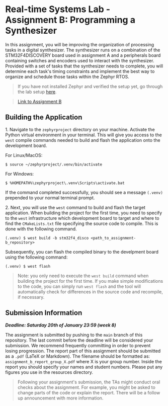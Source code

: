 # Real-time Systems Lab - Assignment B: Programming a Synthesizer

In this assignment, you will be improving the organization of processing tasks in a digital synthesizer. The synthesizer runs on a combination of the STM32F4DISCOVERY board used in assignment A and a peripherals board containing switches and encoders used to interact with the synthesizer. Provided with a set of tasks that the synthesizer needs to complete, you will determine each task's timing constraints and implement the best way to organize and schedule those tasks within the Zephyr RTOS.

> If you have not installed Zephyr and verified the setup yet, go through the lab setup [here](https://cese.pages.ewi.tudelft.nl/real-time-systems/lab_setup.html).

> [Link to Assignment B](https://cese.pages.ewi.tudelft.nl/real-time-systems/assignment-b-intro.html)


## Building the Application
1\. Navigate to the `zephyrproject` directory on your machine. Activate the Python virtual environment in your terminal. This will give you access to the `west` compile commands needed to build and flash the application onto the development board.

For Linux/MacOS:
```
$ source ~/zephyrproject/.venv/bin/activate
```

For Windows:
```
$ %HOMEPATH%\zephyrproject\.venv\Scripts\activate.bat 
```

If the command completed successfully, you should see a message `(.venv)` prepended to your normal terminal prompt.

2\. Next, you will use the `west` command to build and flash the target application. When building the project for the first time, you need to specify to the `west` infrastructure which development board to target and where to find the `CMakeLists.txt` file specifying the source code to compile. This is done with the following command.

```
(.venv) $ west build -b stm32f4_disco <path_to_assignment-b_repository>
```

Subsequently, you can flash the compiled binary to the develpment board using the following command:

```
(.venv) $ west flash
```

> Note: you only need to execute the `west build` command when building the project for the first time. If you make simple modifications to the code, you can simply run `west flash` and the tool will automatically check for differences in the source code and recompile, if necessary.

## Submission Information

***Deadline: Saturday 20th of January 23:59 (week 8)***

The assignment is submitted by pushing to the `main` branch of this repository.
The last commit before the deadline will be considered your submission.
We recommend frequently committing in order to prevent losing progression.
The report part of this assignment should be submitted as a `.pdf` (LaTeX or Markdown). The filename should be formatted as:
`assignment_b_report_group_X.pdf` where X is your group number. Inside the report you should specify your names and student numbers.
Please put any figures you use in the resources directory.

>Following your assignment's submission, the TAs might conduct oral checks about the assignment. For example, you might be asked to change parts of the code or explain the report. There will be a follow up announcement with more information.